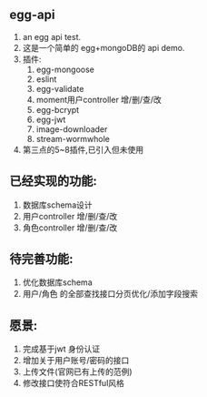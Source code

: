 ## egg-api
1. an egg api test.
2. 这是一个简单的 egg+mongoDB的 api demo. 
3. 插件:
   1. egg-mongoose
   2. eslint
   3. egg-validate
   4. moment用户controller 增/删/查/改
   5. egg-bcrypt
   6. egg-jwt
   7. image-downloader
   8. stream-wormwhole
4. 第三点的5~8插件,已引入但未使用
## 已经实现的功能: 
1. 数据库schema设计
2. 用户controller 增/删/查/改
3. 角色controller 增/删/查/改
## 待完善功能: 
1. 优化数据库schema
2. 用户/角色 的全部查找接口分页优化/添加字段搜索
## 愿景:
1. 完成基于jwt 身份认证
2. 增加关于用户账号/密码的接口
3. 上传文件(官网已有上传的范例)
4. 修改接口使符合RESTful风格
